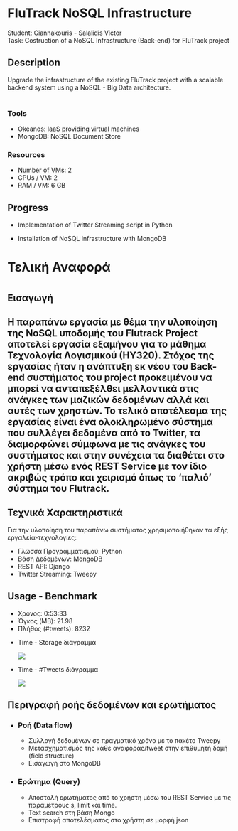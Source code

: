 <h1>FluTrack NoSQL Infrastructure</h1>
Student: Giannakouris - Salalidis Victor <br>
Task: Costruction of a NoSQL Infrastructure (Back-end) for FluTrack project

<h2>Description</h2>
Upgrade the infrastructure of the existing FluTrack project with a scalable backend system using a NoSQL - Big Data architecture. <br><br>

<section>
  <h3>Tools</h3>
  <ul>
    <li>Okeanos: IaaS providing virtual machines</li>
    <li>MongoDB: NoSQL Document Store</li>
  </ul>
  <h3>Resources</h3>
  <ul>
    <li>Number of VMs: 2</li>
    <li>CPUs / VM: 2</li>
    <li>RAM / VM: 6 GB</li>
  </ul>
</section>

<div id="progress">
  <section>
    <h2>Progress</h2>
      <ul>
        <li>
          <p>Implementation of Twitter Streaming script in Python</p>
        </li>
        <li>
          <p>Installation of NoSQL infrastructure with MongoDB</p>
        </li>
      </ul>
  </section>
</div>

<div id="final_report">
  <h1>Τελική Αναφορά<h1>
  <h2>Εισαγωγή<h2>
  <p>Η παραπάνω εργασία με θέμα την υλοποίηση της NoSQL υποδομής του Flutrack Project αποτελεί εργασία εξαμήνου για το μάθημα   Τεχνολογία Λογισμικού (ΗΥ320). Στόχος της εργασίας ήταν η ανάπτυξη εκ νέου του Back-end συστήματος του project προκειμένου   να μπορεί να ανταπεξέλθει μελλοντικά στις ανάγκες των μαζικών δεδομένων αλλά και αυτές των χρηστών. Το τελικό αποτέλεσμα     της εργασίας είναι ένα ολοκληρωμένο σύστημα που συλλέγει δεδομένα από το Twitter, τα διαμορφώνει σύμφωνα με τις ανάγκες του   συστήματος και στην συνέχεια τα διαθέτει στο χρήστη μέσω ενός REST Service με τον ίδιο ακριβώς τρόπο και χειρισμό όπως το    ‘παλιό’ σύστημα του Flutrack.</p>
</div>

<div id='tech'>
  <h2>Τεχνικά Χαρακτηριστικά</h2>
  <p>
   Για την υλοποίηση του παραπάνω συστήματος χρησιμοποιήθηκαν τα εξής εργαλεία-τεχνολογίες:
    <ul>
      <li>Γλώσσα Προγραμματισμού: Python</li>
      <li>Βάση Δεδομένων: MongoDB</li>
      <li>REST API: Django</li>
      <li>Twitter Streaming: Tweepy</li>
    </ul>
  </p>
</div>

<div id='usage'>
  <h2>Usage - Benchmark</h2>
  <ul>
    <li>Χρόνος: 0:53:33</li>
    <li>Όγκος (MB): 21.98</li>
    <li>Πλήθος (#tweets): 8232</li>
    <li>
      <p>Time - Storage διάγραμμα</p>
      <img src='http://users.ionio.gr/~p12gian1/time-storage.png'><br>
    </li>
    <li>
      <p>Time - #Tweets διάγραμμα</p>
      <img src='http://users.ionio.gr/~p12gian1/time-tweets.png'><br>
    </li>
  </ul>
</div>

<div id='description-dataflow'>
  <h2>Περιγραφή ροής δεδομένων και ερωτήματος</h2>
  <ul>
    <li>
      <h3>Ροή (Data flow)</h3>
      <ul>
        <li>Συλλογή δεδομένων σε πραγματικό χρόνο με το πακέτο Tweepy</li>
        <li>Μετασχηματισμός της κάθε αναφοράς/tweet στην επιθυμητή δομή (field structure)</li>
        <li>Εισαγωγή στο MongoDB</li>
      </ul>
    </li>
    <li>
      <h3>Ερώτημα (Query)</h3>
      <ul>
        <li>Αποστολή ερωτήματος από το χρήστη μέσω του REST Service με τις παραμέτρους s, limit και time.</li>
        <li>Text search στη βάση Mongo</li>
        <li>Επιστροφή αποτελέσματος στο χρήστη σε μορφή json</li>
      </ul>
    </li>
  </ul>

</div>
